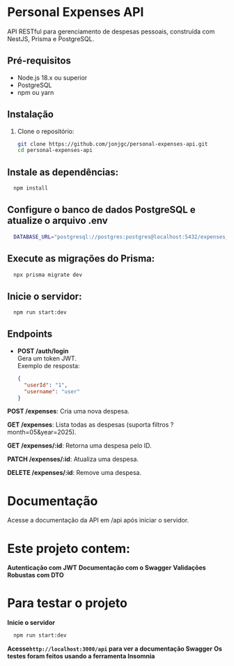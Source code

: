 # Personal Expenses API

API RESTful para gerenciamento de despesas pessoais, construída com NestJS, Prisma e PostgreSQL.

## Pré-requisitos
- Node.js 18.x ou superior
- PostgreSQL
- npm ou yarn

## Instalação
1. Clone o repositório:
   ```bash
   git clone https://github.com/jonjgc/personal-expenses-api.git
   cd personal-expenses-api

## Instale as dependências:
```bash
  npm install
```

## Configure o banco de dados PostgreSQL e atualize o arquivo .env
```bash
  DATABASE_URL="postgresql://postgres:postgres@localhost:5432/expenses_db?schema=public"
```

## Execute as migrações do Prisma:
```bash
  npx prisma migrate dev
```

## Inicie o servidor:
```bash
  npm run start:dev
```

## Endpoints

- **POST /auth/login**  
  Gera um token JWT.  
  Exemplo de resposta:  
  ```json
  {
    "userId": "1",
    "username": "user"
  }
  ```

**POST /expenses**: Cria uma nova despesa.

**GET /expenses**: Lista todas as despesas (suporta filtros ?month=05&year=2025).

**GET /expenses/:id**: Retorna uma despesa pelo ID.

**PATCH /expenses/:id**: Atualiza uma despesa.

**DELETE /expenses/:id**: Remove uma despesa.

# Documentação

Acesse a documentação da API em /api após iniciar o servidor.

# Este projeto contem:

**Autenticação com JWT**
**Documentação com o Swagger**
**Validações Robustas com DTO**

# Para testar o projeto

**Inicie o servidor**

```bash
  npm run start:dev
```
**Acesse```http://localhost:3000/api``` para ver a documentação Swagger**
**Os testes foram feitos usando a ferramenta Insomnia**






